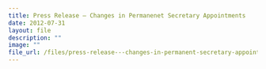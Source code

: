```yaml
---
title: Press Release – Changes in Permanenet Secretary Appointments
date: 2012-07-31
layout: file
description: ""
image: ""
file_url: /files/press-release---changes-in-permanent-secretary-appointments.pdf
---
```

